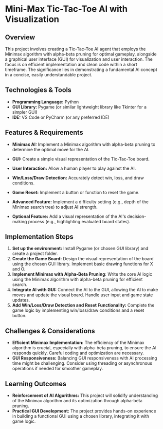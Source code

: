 # Mini-Max Tic-Tac-Toe AI with Visualization

## Overview

This project involves creating a Tic-Tac-Toe AI agent that employs the Minimax algorithm with alpha-beta pruning for optimal gameplay, alongside a graphical user interface (GUI) for visualization and user interaction.  The focus is on efficient implementation and clean code within a short timeframe.  The significance lies in demonstrating a fundamental AI concept in a concise, easily understandable project.

## Technologies & Tools

* **Programming Language:** Python
* **GUI Library:** Pygame (or similar lightweight library like Tkinter for a simpler GUI)
* **IDE:** VS Code or PyCharm (or any preferred IDE)

## Features & Requirements

- **Minimax AI:**  Implement a Minimax algorithm with alpha-beta pruning to determine the optimal move for the AI.
- **GUI:** Create a simple visual representation of the Tic-Tac-Toe board.
- **User Interaction:** Allow a human player to play against the AI.
- **Win/Loss/Draw Detection:**  Accurately detect win, loss, and draw conditions.
- **Game Reset:** Implement a button or function to reset the game.

- **Advanced Feature:**  Implement a difficulty setting (e.g., depth of the Minimax search tree) to adjust AI strength.
- **Optional Feature:**  Add a visual representation of the AI's decision-making process (e.g., highlighting evaluated board states).


## Implementation Steps

1. **Set up the environment:** Install Pygame (or chosen GUI library) and create a project folder.
2. **Create the Game Board:** Design the visual representation of the board using the chosen GUI library. Implement basic drawing functions for X and O.
3. **Implement Minimax with Alpha-Beta Pruning:**  Write the core AI logic using the Minimax algorithm with alpha-beta pruning for efficient search.
4. **Integrate AI with GUI:** Connect the AI to the GUI, allowing the AI to make moves and update the visual board.  Handle user input and game state updates.
5. **Add Win/Loss/Draw Detection and Reset Functionality:**  Complete the game logic by implementing win/loss/draw conditions and a reset button.

## Challenges & Considerations

- **Efficient Minimax Implementation:**  The efficiency of the Minimax algorithm is crucial, especially with alpha-beta pruning, to ensure the AI responds quickly.  Careful coding and optimization are necessary.
- **GUI Responsiveness:** Balancing GUI responsiveness with AI processing time might be challenging.  Consider using threading or asynchronous operations if needed for smoother gameplay.

## Learning Outcomes

- **Reinforcement of AI Algorithms:** This project will solidify understanding of the Minimax algorithm and its optimization through alpha-beta pruning.
- **Practical GUI Development:**  The project provides hands-on experience in building a functional GUI using a chosen library, integrating it with game logic.

